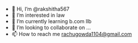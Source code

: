 - 👋 Hi, I’m @rakshitha567
- 👀 I’m interested in law
- 🌱 I’m currently learning b.com llb
- 💞️ I’m looking to collaborate on ...
- 📫 How to reach me rachugowda1104@gmail.com 

<!---
rakshitha567/rakshitha567 is a ✨ special ✨ repository because its `README.md` (this file) appears on your GitHub profile.
You can click the Preview link to take a look at your changes.
--->
